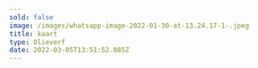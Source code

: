 ```yaml
---
sold: false
image: /images/whatsapp-image-2022-01-30-at-13.24.17-1-.jpeg
title: kaart
type: Olieverf
date: 2022-03-05T13:51:52.085Z
---
```

